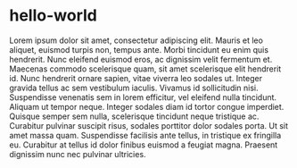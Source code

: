 # hello-world

Lorem ipsum dolor sit amet, consectetur adipiscing elit. Mauris et leo aliquet, euismod turpis non, tempus ante. Morbi tincidunt eu enim quis hendrerit. Nunc eleifend euismod eros, ac dignissim velit fermentum et. Maecenas commodo scelerisque quam, sit amet scelerisque elit hendrerit id. Nunc hendrerit ornare sapien, vitae viverra leo sodales ut. Integer gravida tellus ac sem vestibulum iaculis. Vivamus id sollicitudin nisi. Suspendisse venenatis sem in lorem efficitur, vel eleifend nulla tincidunt. Aliquam ut tempor neque. Integer sodales diam id tortor congue imperdiet. Quisque semper sem nulla, scelerisque tincidunt neque tristique ac. Curabitur pulvinar suscipit risus, sodales porttitor dolor sodales porta. Ut sit amet massa quam. Suspendisse facilisis ante tellus, in tristique ex fringilla eu. Curabitur at tellus id dolor finibus euismod a feugiat magna. Praesent dignissim nunc nec pulvinar ultricies. 
